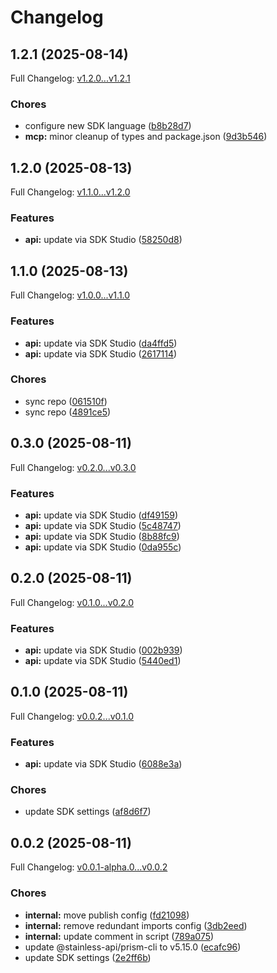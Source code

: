 # Changelog

## 1.2.1 (2025-08-14)

Full Changelog: [v1.2.0...v1.2.1](https://github.com/api-dental/api-dental-typescript-sdk/compare/v1.2.0...v1.2.1)

### Chores

* configure new SDK language ([b8b28d7](https://github.com/api-dental/api-dental-typescript-sdk/commit/b8b28d762a1c44f2f4f08d4ad4e9bfea342e17b7))
* **mcp:** minor cleanup of types and package.json ([9d3b546](https://github.com/api-dental/api-dental-typescript-sdk/commit/9d3b5467e53b030fda472f550abfb20c122795ac))

## 1.2.0 (2025-08-13)

Full Changelog: [v1.1.0...v1.2.0](https://github.com/api-dental/api-dental-typescript-sdk/compare/v1.1.0...v1.2.0)

### Features

* **api:** update via SDK Studio ([58250d8](https://github.com/api-dental/api-dental-typescript-sdk/commit/58250d84eeb40dfdebd89f6723ba5bd93ac00df0))

## 1.1.0 (2025-08-13)

Full Changelog: [v1.0.0...v1.1.0](https://github.com/api-dental/api-dental-typescript-sdk/compare/v1.0.0...v1.1.0)

### Features

* **api:** update via SDK Studio ([da4ffd5](https://github.com/api-dental/api-dental-typescript-sdk/commit/da4ffd521f962f5cb461be98280586ed5e8f13f0))
* **api:** update via SDK Studio ([2617114](https://github.com/api-dental/api-dental-typescript-sdk/commit/2617114819dcb346bc1eb329a08543bae66fd327))


### Chores

* sync repo ([061510f](https://github.com/api-dental/api-dental-typescript-sdk/commit/061510fbf5ae306117765b86085e76196f18f067))
* sync repo ([4891ce5](https://github.com/api-dental/api-dental-typescript-sdk/commit/4891ce52306707f5203cbcce746b61c3baa35c87))

## 0.3.0 (2025-08-11)

Full Changelog: [v0.2.0...v0.3.0](https://github.com/api-dental/api-dental-typescript-sdk/compare/v0.2.0...v0.3.0)

### Features

* **api:** update via SDK Studio ([df49159](https://github.com/api-dental/api-dental-typescript-sdk/commit/df4915924f80feb9ea45acfe4bff8924c49d9be9))
* **api:** update via SDK Studio ([5c48747](https://github.com/api-dental/api-dental-typescript-sdk/commit/5c487478a449a7aac6c9ed61165a49df4eb4b1a7))
* **api:** update via SDK Studio ([8b88fc9](https://github.com/api-dental/api-dental-typescript-sdk/commit/8b88fc946cedcae50215311ead3f80314206c015))
* **api:** update via SDK Studio ([0da955c](https://github.com/api-dental/api-dental-typescript-sdk/commit/0da955cd81767e9c5609254ea8b1a57132db6c98))

## 0.2.0 (2025-08-11)

Full Changelog: [v0.1.0...v0.2.0](https://github.com/api-dental/api-dental-typescript-sdk/compare/v0.1.0...v0.2.0)

### Features

* **api:** update via SDK Studio ([002b939](https://github.com/api-dental/api-dental-typescript-sdk/commit/002b939689e3fd6421e5841815555864ac5be5b9))
* **api:** update via SDK Studio ([5440ed1](https://github.com/api-dental/api-dental-typescript-sdk/commit/5440ed183a64cb2e3ecbd9bd862a8fd8a2dc044c))

## 0.1.0 (2025-08-11)

Full Changelog: [v0.0.2...v0.1.0](https://github.com/api-dental/api-dental-typescript-sdk/compare/v0.0.2...v0.1.0)

### Features

* **api:** update via SDK Studio ([6088e3a](https://github.com/api-dental/api-dental-typescript-sdk/commit/6088e3adcb385eda64b2e0615736ed5e92a434bc))


### Chores

* update SDK settings ([af8d6f7](https://github.com/api-dental/api-dental-typescript-sdk/commit/af8d6f74c7bc5f369639c0cb22b53b868e8fbe60))

## 0.0.2 (2025-08-11)

Full Changelog: [v0.0.1-alpha.0...v0.0.2](https://github.com/api-dental/api-dental-typescript-sdk/compare/v0.0.1-alpha.0...v0.0.2)

### Chores

* **internal:** move publish config ([fd21098](https://github.com/api-dental/api-dental-typescript-sdk/commit/fd21098db409fe0c27b410b5555d20ccfa95902d))
* **internal:** remove redundant imports config ([3db2eed](https://github.com/api-dental/api-dental-typescript-sdk/commit/3db2eed04354a124afbb606f5f0254cca489619c))
* **internal:** update comment in script ([789a075](https://github.com/api-dental/api-dental-typescript-sdk/commit/789a07500a371239d83f2d2e457edf5d1302ee7e))
* update @stainless-api/prism-cli to v5.15.0 ([ecafc96](https://github.com/api-dental/api-dental-typescript-sdk/commit/ecafc96393055dc6c1a9a407a9f0141e62ec79e5))
* update SDK settings ([2e2ff6b](https://github.com/api-dental/api-dental-typescript-sdk/commit/2e2ff6bca1841b5f18d7255c710abbb8a0909f5b))
